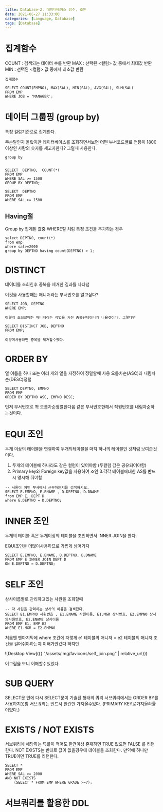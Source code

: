```yaml
---
title: Database-2. 데이터베이스 함수, 조인
date: 2021-06-27 11:33:00
categories: [Language, Database]
tags: [Database]
---
```


# 집계함수

COUNT : 검색되는 데이터 수를 반환
MAX : 선택된 <컬럼> 값 중에서 최대값 반환
MIN : 선택된 <컬럼> 값 중에서 최소값 반환

```
집계함수

SELECT COUNT(EMPNO), MAX(SAL), MIN(SAL), AVG(SAL), SUM(SAL)
FROM EMP
WHERE JOB = 'MANAGER';
```


# 데이터 그룹핑 (group by)

특정 컬럼기준으로 집계한다.


무슨말인지 몰랐지만 데이터베이스를 조회하면서보면
어떤 부서코드별로 연봉이 1800이상인 사람의 숫자를 세고자한다?
그럴때 사용한다.

```
group by


SELECT  DEPTNO,  COUNT(*)
FROM EMP
WHERE SAL >= 1500
GROUP BY DEPTNO;

SELECT  DEPTNO
FROM EMP
WHERE SAL >= 1500
```


## Having절

Group by 집계된 값중 WHERE절 처럼 특정 조건을 추가하는 경우

```
select DEPTNO, count(*)
from emp
where sal>=2000
group by DEPTNO having count(DEPTNO) > 1;
```

# DISTINCT 

데이터를 조회한후 중복을 제거한 결과를 나타냄

이것을 사용할때는 매니저라는 부서번호를 알고싶다?

```
SELECT JOB, DEPTNO
WHERE EMP;

이렇게 조회할때는 매니저라는 직업을 가진 중복된데이터가 나올것이다. 그렇다면 

SELECT DISTINCT JOB, DEPTNO
FROM EMP;

이렇게사용하면 중복을 제거할수있다.
```

# ORDER BY

열 이름을 하나 또는 여러 개의 열을 지정하여 정렬할때 사용
오름차순(ASC)과 내림차순(DESC)정렬

```
SELECT DEPTNO, EMPNO
FROM EMP
ORDER BY DEPTNO ASC, EMPNO DESC;
```

먼저 부서번호로 쫙 오름차순정렬한다음
같은 부서번호한해서 직원번호를 내림차순하는것이다.


# EQUI 조인

두개 이상의 테이블을 연결하여 두개의테이블을 마치 하나의 테이블인 것처럼 보여준것이다.

1. 두개의 테이블에 하나라도 같은 컬럼이 있어야함 (두컬럼 값은 공유되어야함)
2. Primary key와 Foreign key값을 사용하여 조인
3.각각 테이블에대한 AS를 반드시 명시해 줘야함

```
-- 사원이 어떤 부서에서 근무하는지를 검색하시오.
SELECT E.EMPNO, E.ENAME , D.DEPTNO, D.DNAME
from EMP E, DEPT D
where E.DEPTNO = D.DEPTNO;
```

# INNER 조인

두개의 테이블 혹은 두개이상의 테이블을 조인하면서 INNER JOIN을 한다.

EQUI조인을 더많이사용하므로 가볍게 넘어가자

```
SELECT E.EMPNO, E.ENAME, D.DEPTNO, D.DNAME
FROM EMP E INNER JOIN DEPT D
ON E.DEPTNO = D.DEPTNO;
```


# SELF 조인

상사이름별로 관리하고있는 사원을 조회할때 

```
-- 각 사원을 관리하는 상사의 이름을 검색한다.
SELECT E1.EMPNO 사원번호 , E1.ENAME 사원이름, E1.MGR 상사번호, E2.EMPNO 상사의사원번호, E2.ENAME 상사이름
FROM EMP E1, EMP E2
WHERE E1.MGR = E2.EMPNO
```

처음엔 맨마지막에 where 조건에 저렇게 e1 테이블의 매니저 = e2 테이블의 매니저 
조건을 걸어줘야하는지 이해가안갔다 
하지만 

 ![Desktop View]({{ "/assets/img/favicons/self_join.png" | relative_url}})

이그림을 보니 이해할수있었다.

# SUB QUERY

SELECT문 안에 다시 SELECT문이 기술된 형태의 쿼리
서브쿼리에서는 ORDER BY를 사용하지못함
서브쿼리는 반드시 한건만 가져올수있다. (PRIMARY KEY로가져올확률이있다.)




# EXISTS / NOT EXISTS

서브쿼리에 해당하는 튜플이 적어도 한건이상 존재하면 TRUE 없으면 FALSE 를 리턴한다.
NOT EXISTS는 반대로 값이 없을경우에 테이블을 조회한다.
만약에 하나만 TRUE이면 TRUE를 리턴한다.

```
SELECT *
FROM EMP
WHERE SAL >= 2000
AND NOT EXISTS
    (SELECT * FROM EMP WHERE GRADE >=7);
```

# 서브쿼리를 활용한 DDL














